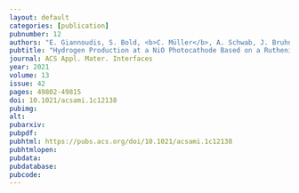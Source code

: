 ```yaml
---
layout: default
categories: [publication]
pubnumber: 12
authors: "E. Giannoudis, S. Bold, <b>C. Müller</b>, A. Schwab, J. Bruhnke, N. Queyriaux, C. Gablin, L. Didier, C. Saint-Pierre, D. Gasparutto, D. Aldakov, S. Kupfer, V. Artero, B. Dietzek, M. Chavarot-Kerlidou"
pubtitle: "Hydrogen Production at a NiO Photocathode Based on a Ruthenium Dye–Cobalt Diimine Dioxime Catalyst Assembly: Insights from Advanced Spectroscopy and Post-operando Characterization"
journal: ACS Appl. Mater. Interfaces
year: 2021
volume: 13
issue: 42
pages: 49802-49815
doi: 10.1021/acsami.1c12138
pubimg:
alt:
pubarxiv:
pubpdf: 
pubhtml: https://pubs.acs.org/doi/10.1021/acsami.1c12138
pubhtmlopen: 
pubdata: 
pubdatabase: 
pubcode:
---
```

